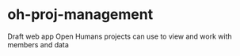 # oh-proj-management
Draft web app Open Humans projects can use to view and work with members and data
